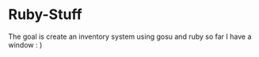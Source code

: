 Ruby-Stuff
==========

The goal is create an inventory system using gosu and ruby so far I have a window : )
